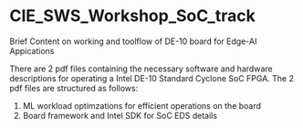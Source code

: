 # CIE_SWS_Workshop_SoC_track
Brief Content on working and toolflow of DE-10 board for Edge-AI Appications

There are 2 pdf files containing the necessary software and hardware descriptions for operating a Intel DE-10 Standard Cyclone SoC FPGA. 
The 2 pdf files are structured as follows: 
1) ML workload optimzations for efficient operations on the board
2) Board framework and Intel SDK for SoC EDS details
   
